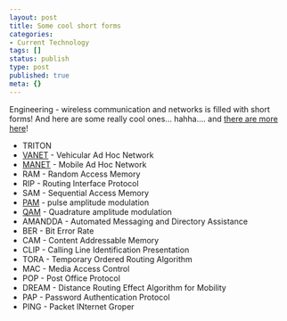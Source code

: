```yaml
---
layout: post
title: Some cool short forms
categories:
- Current Technology
tags: []
status: publish
type: post
published: true
meta: {}
---
```

Engineering - wireless communication and networks is filled with short forms! And here are some really cool ones... hahha.... and [there are more here](http://www.activexperts.com/activmonitor/windowsmanagement/misc/acronyms/)!

- TRITON
- [VANET](http://en.wikipedia.org/wiki/VANET) - Vehicular Ad Hoc Network
- [MANET](http://en.wikipedia.org/wiki/Mobile_ad-hoc_network) - Mobile Ad Hoc Network
- RAM - Random Access Memory
- RIP - Routing Interface Protocol
- SAM - Sequential Access Memory
- [PAM](http://en.wikipedia.org/wiki/Pulse-amplitude_modulation) - pulse amplitude modulation
- [QAM](http://en.wikipedia.org/wiki/Quadrature_amplitude_modulation) - Quadrature amplitude modulation
- AMANDDA - Automated Messaging and Directory Assistance
- BER - Bit Error Rate
- CAM - Content Addressable Memory
- CLIP - Calling Line Identification Presentation
- TORA - Temporary Ordered Routing Algorithm
- MAC - Media Access Control
- POP - Post Office Protocol
- DREAM - Distance Routing Effect Algorithm for Mobility
- PAP - Password Authentication Protocol
- PING - Packet INternet Groper
